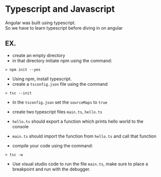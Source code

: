 # Typescript and Javascript

Angular was built using typescript.  
So we have to learn typescript before diving in on angular

## EX.

- create an empty directory
- in that directory initiate npm using the command:

```
> npm init --yes
```

- Using npm, install typescript.
- create a `tsconfig.json` file using the command 

```
> tsc --init
```

- In the `tsconfig.json` set the `sourceMaps` to `true`

- create two typescript files `main.ts`, `hello.ts`
- `hello.ts` should export a function which prints hello world to the console
- `main.ts` should import the function from `hello.ts` and call that function
- compile your code using the command:

```
> tsc -w
```

- Use visual studio code to run the file `main.ts`, make sure to place a breakpoint and run with the debugger.

